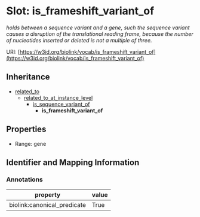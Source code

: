 # Slot: is_frameshift_variant_of
_holds between a sequence variant and a gene, such the sequence variant causes a disruption of the translational reading frame, because the number of nucleotides inserted or deleted is not a multiple of three._


URI: [https://w3id.org/biolink/vocab/is_frameshift_variant_of](https://w3id.org/biolink/vocab/is_frameshift_variant_of)




## Inheritance

* [related_to](related_to.md)
    * [related_to_at_instance_level](related_to_at_instance_level.md)
        * [is_sequence_variant_of](is_sequence_variant_of.md)
            * **is_frameshift_variant_of**



## Properties

 * Range: gene



## Identifier and Mapping Information





### Annotations

| property | value |
| --- | --- |
| biolink:canonical_predicate | True |


